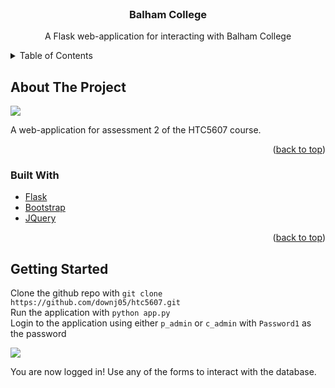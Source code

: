 <div id="top"></div>

<!-- PROJECT LOGO -->
<br />
<div align="center">

<h3 align="center">Balham College</h3>

  <p align="center">
    A Flask web-application for interacting with Balham College
    <br />
  </p>
</div>



<!-- TABLE OF CONTENTS -->
<details>
  <summary>Table of Contents</summary>
  <ol>
    <li>
      <a href="#about-the-project">About The Project</a>
      <ul>
        <li><a href="#built-with">Built With</a></li>
      </ul>
    </li>
    <li>
      <a href="#getting-started">Getting Started</a>
      <ul>
        <li><a href="#installation">Installation</a></li>
      </ul>
    </li>
  </ol>
</details>



<!-- ABOUT THE PROJECT -->
## About The Project

<img src='https://cdn.discordapp.com/attachments/629019119047540736/909534230718058556/unknown.png'>

A web-application for assessment 2 of the HTC5607 course.

<p align="right">(<a href="#top">back to top</a>)</p>



### Built With

* [Flask](https://flask.palletsprojects.com/en/2.0.x/#)
* [Bootstrap](https://getbootstrap.com)
* [JQuery](https://jquery.com)

<p align="right">(<a href="#top">back to top</a>)</p>



<!-- GETTING STARTED -->
## Getting Started

Clone the github repo with `git clone https://github.com/downj05/htc5607.git`<br>
Run the application with `python app.py`<br>
Login to the application using either `p_admin` or `c_admin` with `Password1` as the password<br>

<img src='https://cdn.discordapp.com/attachments/629019119047540736/909537475557486703/unknown.png'>

You are now logged in! Use any of the forms to interact with the database.
